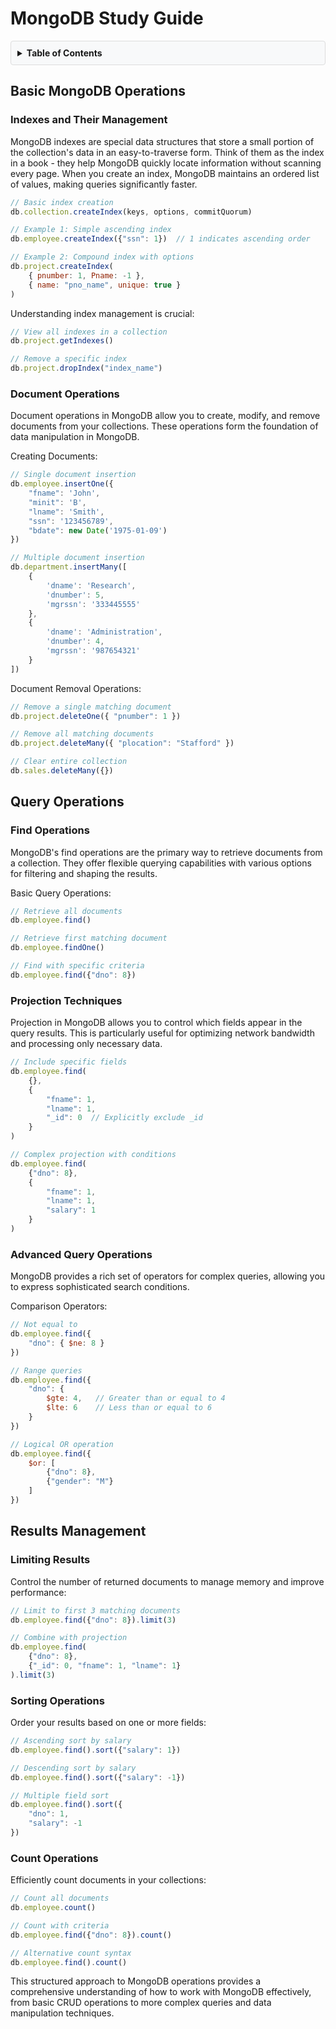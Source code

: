 

# MongoDB Study Guide

<details>
<summary style="cursor: pointer; font-weight: bold; padding: 10px; background-color: #f8f9fa; border: 1px solid #ddd; border-radius: 4px;">Table of Contents</summary>
<div style="padding-left: 20px; margin-top: 10px;">

- [Basic MongoDB Operations](#basic-mongodb-operations)
  - [Indexes and Their Management](#indexes-and-their-management)
  - [Document Operations](#document-operations)
- [Query Operations](#query-operations)
  - [Find Operations](#find-operations)
  - [Projection Techniques](#projection-techniques)
  - [Advanced Query Operations](#advanced-query-operations)
- [Results Management](#results-management)
  - [Limiting Results](#limiting-results)
  - [Sorting Operations](#sorting-operations)
  - [Count Operations](#count-operations)

</div>
</details>

## Basic MongoDB Operations

### Indexes and Their Management

MongoDB indexes are special data structures that store a small portion of the collection's data in an easy-to-traverse form. Think of them as the index in a book - they help MongoDB quickly locate information without scanning every page. When you create an index, MongoDB maintains an ordered list of values, making queries significantly faster.

```javascript
// Basic index creation
db.collection.createIndex(keys, options, commitQuorum)

// Example 1: Simple ascending index
db.employee.createIndex({"ssn": 1})  // 1 indicates ascending order

// Example 2: Compound index with options
db.project.createIndex(
    { pnumber: 1, Pname: -1 },
    { name: "pno_name", unique: true }
)
```

Understanding index management is crucial:
```javascript
// View all indexes in a collection
db.project.getIndexes()

// Remove a specific index
db.project.dropIndex("index_name")
```

### Document Operations

Document operations in MongoDB allow you to create, modify, and remove documents from your collections. These operations form the foundation of data manipulation in MongoDB.

Creating Documents:
```javascript
// Single document insertion
db.employee.insertOne({
    "fname": 'John',
    "minit": 'B',
    "lname": 'Smith',
    "ssn": '123456789',
    "bdate": new Date('1975-01-09')
})

// Multiple document insertion
db.department.insertMany([
    { 
        'dname': 'Research',
        'dnumber': 5,
        'mgrssn': '333445555'
    },
    { 
        'dname': 'Administration',
        'dnumber': 4,
        'mgrssn': '987654321'
    }
])
```

Document Removal Operations:
```javascript
// Remove a single matching document
db.project.deleteOne({ "pnumber": 1 })

// Remove all matching documents
db.project.deleteMany({ "plocation": "Stafford" })

// Clear entire collection
db.sales.deleteMany({})
```

## Query Operations

### Find Operations

MongoDB's find operations are the primary way to retrieve documents from a collection. They offer flexible querying capabilities with various options for filtering and shaping the results.

Basic Query Operations:
```javascript
// Retrieve all documents
db.employee.find()

// Retrieve first matching document
db.employee.findOne()

// Find with specific criteria
db.employee.find({"dno": 8})
```

### Projection Techniques

Projection in MongoDB allows you to control which fields appear in the query results. This is particularly useful for optimizing network bandwidth and processing only necessary data.

```javascript
// Include specific fields
db.employee.find(
    {},
    {
        "fname": 1,
        "lname": 1,
        "_id": 0  // Explicitly exclude _id
    }
)

// Complex projection with conditions
db.employee.find(
    {"dno": 8},
    {
        "fname": 1,
        "lname": 1,
        "salary": 1
    }
)
```

### Advanced Query Operations

MongoDB provides a rich set of operators for complex queries, allowing you to express sophisticated search conditions.

Comparison Operators:
```javascript
// Not equal to
db.employee.find({
    "dno": { $ne: 8 }
})

// Range queries
db.employee.find({
    "dno": {
        $gte: 4,   // Greater than or equal to 4
        $lte: 6    // Less than or equal to 6
    }
})

// Logical OR operation
db.employee.find({
    $or: [
        {"dno": 8},
        {"gender": "M"}
    ]
})
```

## Results Management

### Limiting Results

Control the number of returned documents to manage memory and improve performance:

```javascript
// Limit to first 3 matching documents
db.employee.find({"dno": 8}).limit(3)

// Combine with projection
db.employee.find(
    {"dno": 8},
    {"_id": 0, "fname": 1, "lname": 1}
).limit(3)
```

### Sorting Operations

Order your results based on one or more fields:

```javascript
// Ascending sort by salary
db.employee.find().sort({"salary": 1})

// Descending sort by salary
db.employee.find().sort({"salary": -1})

// Multiple field sort
db.employee.find().sort({
    "dno": 1,
    "salary": -1
})
```

### Count Operations

Efficiently count documents in your collections:

```javascript
// Count all documents
db.employee.count()

// Count with criteria
db.employee.find({"dno": 8}).count()

// Alternative count syntax
db.employee.find().count()
```

This structured approach to MongoDB operations provides a comprehensive understanding of how to work with MongoDB effectively, from basic CRUD operations to more complex queries and data manipulation techniques.
